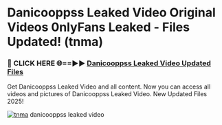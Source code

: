 # Danicooppss Leaked Video Original Videos 0nlyFans Leaked - Files Updated! (tnma)

<h3>🔴 CLICK HERE 🌐==►► <a href="https://tinyurl.com/x26r9saj" rel="nofollow">Danicooppss Leaked Video Updated Files</a></h3>

Get Danicooppss Leaked Video and all content. Now you can access all videos and pictures of Danicooppss Leaked Video. New Updated Files 2025!

[![tnma](https://i.imgur.com/LkgZPqh.gif)](https://tinyurl.com/x26r9saj)
danicooppss leaked video